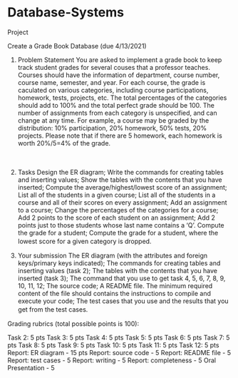 # Database-Systems
Project

Create a Grade Book Database (due 4/13/2021)
1. Problem Statement
You are asked to implement a grade book to keep track student grades for several couses that a professor teaches. Courses should have the information of department, course number, course name, semester, and year.  For each course, the grade is caculated on various categories, including course participations, homework, tests, projects, etc.  The total percentages of the categories should add to 100% and the total perfect grade should be 100. The number of assignments from each category is unspecified, and can change at any time.  For example, a course may be graded by the distribution: 10% participation, 20% homework, 50% tests, 20% projects. Please note that if there are 5 homework, each homework is worth 20%/5=4% of the grade.

　

2. Tasks
Design the ER diagram;
Write the commands for creating tables and inserting values;
Show the tables with the contents that you have inserted;
Compute the average/highest/lowest score of an assignment;
List all of the students in a given course;
List all of the students in a course and all of their scores on every assignment;
Add an assignment to a course;
Change the percentages of the categories for a course;
Add 2 points to the score of each student on an assignment;
Add 2 points just to those students whose last name contains a ‘Q’.
Compute the grade for a student;
Compute the grade for a student, where the lowest score for a given category is dropped.
　

3. Your submission
The ER diagram (with the attributes and foreign keys/primary keys indicated);
The commands for creating tables and inserting values (task 2);
The tables with the contents that you have inserted (task 3);
The command that you use to get task 4, 5, 6, 7, 8, 9, 10, 11, 12;
The source code;
A README file. The minimum required content of the file should contains the instructions to compile and execute your code;
The test cases that you use and the results that you get from the test cases.
　

Grading rubrics (total possible points is 100):

Task 2: 5 pts
Task 3: 5 pts
Task 4: 5 pts
Task 5: 5 pts
Task 6: 5 pts
Task 7: 5 pts
Task 8: 5 pts
Task 9: 5 pts
Task 10: 5 pts
Task 11: 5 pts
Task 12: 5 pts
Report: ER diagram - 15 pts
Report: source code - 5
Report: README file - 5
Report: test cases - 5
Report: writing - 5
Report: completeness - 5
Oral Presentation - 5
